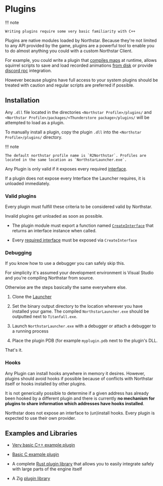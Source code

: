 # Plugins

!!! note

    Writing plugins require some very basic familiarity with C++


Plugins are native modules loaded by Northstar. Because they're not limited to any API provided by the game, plugins are a powerful tool to enable you to do almost anything you could with a custom Northstar Client.

For example, you could write a plugin that [compiles maps](https://github.com/catornot/furnace) at runtime, allows squirrel scripts to save and load recorded animations [from disk](https://github.com/uniboi/recanim) or provide [discord rpc](https://github.com/R2Northstar/NorthstarDiscordRPC) integration.

However because plugins have full access to your system plugins should be treated with caution and regular scripts are preferred if possible.

## Installation

Any `.dll` file located in the directories `<Northstar Profile>/plugins/` and `<Northstar Profile>/packages/<Thunderstore package>/plugins/` will be attempted to load as a plugin.

To manually install a plugin, copy the plugin `.dll` into the `<Northstar Profile>/plugins/` directory.

!!! note

    The default northstar profile name is `R2Northstar`. Profiles are located in the same location as `NorthstarLauncher.exe`.


Any Plugin is only valid if it exposes every required [interface](interfaces.md).

If a plugin does not expose every Interface the Launcher requires, it is unloaded immediately.

### Valid plugins

Every plugin must fulfill these criteria to be considered valid by Northstar.

Invalid plugins get unloaded as soon as possible.

- The plugin module must export a function named [`CreateInterface`](interfaces.md/#createinterface) that returns an interface instance when called.

- Every [required interface](required-interfaces.md) must be exposed via `CreateInterface`

### Debugging

If you know how to use a debugger you can safely skip this.

For simplicity it's assumed your development environment is Visual Studio and you're compiling Northstar from source.

Otherwise are the steps basically the same everywhere else.

1. Clone the [Launcher](https://github.com/R2Northstar/NorthstarLauncher)

2. Set the binary output directory to the location wherever you have installed your game. The compiled `NorthstarLauncher.exe` should be outputted next to `Titanfall.exe`.

3. Launch `NorthstarLauncher.exe` with a debugger or attach a debugger to a running process

4. Place the plugin PDB (for example `myplugin.pdb` next to the plugin's DLL.

That's it.

### Hooks

Any Plugin can install hooks anywhere in memory it desires. However, plugins should avoid hooks if possible because of conflicts with Northstar itself or hooks installed by other plugins.

It is not generically possible to determine if a given address has already been hooked by a different plugin and there is currently **no mechanism for plugins to share information which addresses have hooks installed**.

Northstar does not expose an interface to (un)install hooks. Every plugin is expected to use their own provider.

## Examples and Libraries

- [Very basic C++ example plugin](https://github.com/uniboi/NSCppPluginTemplate)

- [Basic C example plugin](https://github.com/uniboi/NSPluginTemplate/)

- A complete [Rust plugin library](https://crates.io/crates/rrplug) that allows you to easily integrate safely with large parts of the engine itself

- A Zig [plugin library](https://github.com/uniboi/zzplug)
